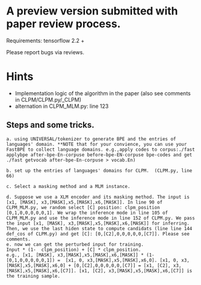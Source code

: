 
# A preview version submitted with paper review process. 

Requirements: tensorflow 2.2 +

Please report bugs via reviews.

#  Hints

- Implementation logic of the algorithm in the paper (also see comments in  CLPM/CLPM.py/_CLPM)
- alternation in CLPM_MLM.py: line 123

## Steps and some tricks.

	a. using UNIVERSAL/tokenizer to generate BPE and the entries of languages' domain. **NOTE that for your convience, you can use your FastBPE to collect language domains. e.g.,apply codes to corpus:./fast applybpe after-bpe-En-corpuse before-bpe-EN-corpuse bpe-codes and get ./fast getvocab after-bpe-En-corpuse > vocab.En)
	
	b. set up the entries of languages' domains for CLPM.  (CLPM.py, line 66)

	c. Select a masking method and a MLM instance.

	d. Suppose we use a XLM encoder and its masking method. The input is [x1, [MASK], x3,[MASK],x5,[MASK],x6,[MASK]]. In line 90 of CLPM_MLM.py, we random select [C] position: clpm_position [0,1,0,0,0,0,0,1]. We wrap the inference mode in line 105 of CLPM_MLM.py and use the inference mode in line 152 of CLPM.py. We pass the input [x1, [MASK], x3,[MASK],x5,[MASK],x6,[MASK]] for inferring. Then, we use the last hiden state to compute candidats (line line 144 def_cos of CLPM.py) and get [C]: [0,[C2],0,0,0,0,0,[C7]]. Please see comments.
	e. now we can get the perturbed input for training.
	Input * (1-  clpm_position) + [C] * clpm_position.
	e.g., [x1, [MASK], x3,[MASK],x5,[MASK],x6,[MASK]] * (1-[0,1,0,0,0,0,0,1]) =  [x1, 0, x3,[MASK],x5,[MASK],x6,0]. [x1, 0, x3,[MASK],x5,[MASK],x6,0] + [0,[C2],0,0,0,0,0,[C7]] = [x1, [C2], x3,[MASK],x5,[MASK],x6,[C7]]. [x1, [C2], x3,[MASK],x5,[MASK],x6,[C7]] is the training sample.



  	
	